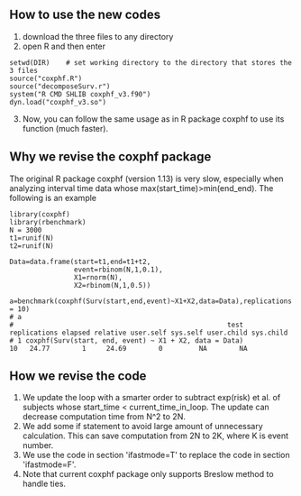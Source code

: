 ## How to use the new codes
1. download the three files to any directory
2. open R and then enter
```{r}
setwd(DIR)    # set working directory to the directory that stores the 3 files
source("coxphf.R")
source("decomposeSurv.r")
system("R CMD SHLIB coxphf_v3.f90")
dyn.load("coxphf_v3.so")
```
3. Now, you can follow the same usage as in R package coxphf to use its function (much faster).

## Why we revise the coxphf package
The original R package coxphf (version 1.13) is very slow, especially when analyzing interval time data whose max(start_time)>min(end_end). The following is an example  
```{r}
library(coxphf)
library(rbenchmark)
N = 3000
t1=runif(N)
t2=runif(N)

Data=data.frame(start=t1,end=t1+t2,
                event=rbinom(N,1,0.1),
                X1=rnorm(N),
                X2=rbinom(N,1,0.5))

a=benchmark(coxphf(Surv(start,end,event)~X1+X2,data=Data),replications = 10)
# a
#                                                     test replications elapsed relative user.self sys.self user.child sys.child
# 1 coxphf(Surv(start, end, event) ~ X1 + X2, data = Data)           10   24.77        1     24.69        0         NA        NA
```

## How we revise the code
1. We update the loop with a smarter order to subtract exp(risk) et al. of subjects whose start_time < current_time_in_loop. The update can decrease computation time from N^2 to 2N.
2. We add some if statement to avoid large amount of unnecessary calculation. This can save computation from 2N to 2K, where K is event number.
3. We use the code in section 'ifastmode=T' to replace the code in section 'ifastmode=F'.
4. Note that current coxphf package only supports Breslow method to handle ties.

